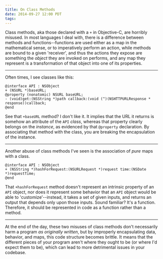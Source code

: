 ```yaml
---
title: On Class Methods
date: 2014-09-27 12:00 PDT
tags:
---
```


Class methods, aka those declared with a `+` in Objective-C, are horribly misused. In most languages I deal with, there is a difference between methods and functions--functions are used either as a map in the mathematical sense, or to imperatively perform an action, while methods are bound to a given 'receiver', and thus the actions they expose are something the *object* they are invoked on performs, and any map they represent is a transformation of that object into one of its properties.

<!-- more -->
---

Often times, I see classes like this:

```objc
@interface API : NSObject
+ (NSURL *)baseURL;
@property (nonatomic) NSURL baseURL;
- (void)get:(NSString *)path callback:(void (^)(NSHTTPURLResponse * response))callback;
@end
```

See that `+baseURL` method? I don't like it. It implies that the URL it returns is somehow an attribute of the `API` *class*, whereas that property clearly belongs on the *instance*, as evidenced by that `@property` declaration. By associating that method with the class, you are breaking the encapsulation of the instance.

---

Another abuse of class methods I've seen is the association of *pure* maps with a class.

```
@interface API : NSObject
+ (NSString *)hashForRequest:(NSURLRequest *)request time:(NSDate *)requestTime;
@end
```

That `+hashForRequest` method doesn't represent an intrinsic property of an `API` object, nor does it represent some behavior that an `API` object would be able to 'customize'--instead, it takes a set of given inputs, and returns an output that depends only upon those inputs. Sound familiar? It's a function. Therefore, it should be represented in code as a function rather than a method.

---

At the end of the day, these two misuses of class methods don't necessarily harm a program *as originally written*, but by improperly encapsulating data, behavior, and maps, this code structure becomes brittle. It means that the different pieces of your program aren't where they ought to be (or where I'd expect them to be), which can lead to more detrimental issues in your codebase.